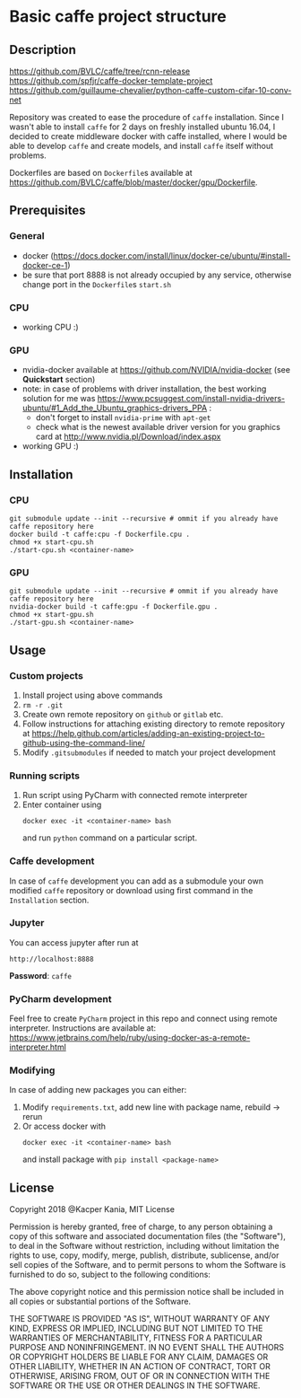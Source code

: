 # Basic caffe project structure

## Description

https://github.com/BVLC/caffe/tree/rcnn-release
https://github.com/spfjr/caffe-docker-template-project
https://github.com/guillaume-chevalier/python-caffe-custom-cifar-10-conv-net

Repository was created to ease the procedure of `caffe` installation.  Since I wasn't able to install `caffe` for 2 days on freshly installed ubuntu 16.04, I decided to create middleware docker with caffe installed, where I would be able to develop `caffe` and create models, and install `caffe` itself without problems.

Dockerfiles are based on `Dockerfile`s available at https://github.com/BVLC/caffe/blob/master/docker/gpu/Dockerfile. 

## Prerequisites
### General

- docker (https://docs.docker.com/install/linux/docker-ce/ubuntu/#install-docker-ce-1)
- be sure that port 8888 is not already occupied by any service, otherwise change port in the `Dockerfile`s `start.sh`
### CPU
- working CPU :)

### GPU
- nvidia-docker available at https://github.com/NVIDIA/nvidia-docker (see **Quickstart** section)
- note: in case of problems with driver installation, the best working solution for me was  https://www.pcsuggest.com/install-nvidia-drivers-ubuntu/#1_Add_the_Ubuntu_graphics-drivers_PPA :
    - don't forget to install `nvidia-prime` with `apt-get`
    - check what is the newest available driver version for you graphics card at http://www.nvidia.pl/Download/index.aspx
- working GPU :) 

## Installation

### CPU
```
git submodule update --init --recursive # ommit if you already have caffe repository here
docker build -t caffe:cpu -f Dockerfile.cpu . 
chmod +x start-cpu.sh
./start-cpu.sh <container-name>
```

### GPU
```
git submodule update --init --recursive # ommit if you already have caffe repository here
nvidia-docker build -t caffe:gpu -f Dockerfile.gpu . 
chmod +x start-gpu.sh
./start-gpu.sh <container-name>
```

## Usage

### Custom projects
1. Install project using above commands
2. `rm -r .git`
3. Create own remote repository on `github` or `gitlab` etc. 
4. Follow instructions for attaching existing directory to remote repository at https://help.github.com/articles/adding-an-existing-project-to-github-using-the-command-line/
5. Modify `.gitsubmodules` if needed to match your project development

### Running scripts
1. Run script using PyCharm with connected remote interpreter
2. Enter container using
    ```
    docker exec -it <container-name> bash
    ```
    and run `python` command on a particular script.

### Caffe development

In case of `caffe` development you can add as a submodule your own modified `caffe` repository or download using first command in the `Installation` section.

### Jupyter
You can access jupyter after run at
```
http://localhost:8888
```
**Password**: `caffe`

### PyCharm development
Feel free to create `PyCharm` project in this repo and connect using remote interpreter. Instructions are available at: https://www.jetbrains.com/help/ruby/using-docker-as-a-remote-interpreter.html

### Modifying
In case of adding new packages you can either:

1. Modify `requirements.txt`, add new line with package name, rebuild -> rerun
2. Or access docker with
    ```
    docker exec -it <container-name> bash
    ```
    and install package with `pip install <package-name>`

## License
Copyright 2018 @Kacper Kania, MIT License

Permission is hereby granted, free of charge, to any person obtaining a copy of this software and associated documentation files (the "Software"), to deal in the Software without restriction, including without limitation the rights to use, copy, modify, merge, publish, distribute, sublicense, and/or sell copies of the Software, and to permit persons to whom the Software is furnished to do so, subject to the following conditions:

The above copyright notice and this permission notice shall be included in all copies or substantial portions of the Software.

THE SOFTWARE IS PROVIDED "AS IS", WITHOUT WARRANTY OF ANY KIND, EXPRESS OR IMPLIED, INCLUDING BUT NOT LIMITED TO THE WARRANTIES OF MERCHANTABILITY, FITNESS FOR A PARTICULAR PURPOSE AND NONINFRINGEMENT. IN NO EVENT SHALL THE AUTHORS OR COPYRIGHT HOLDERS BE LIABLE FOR ANY CLAIM, DAMAGES OR OTHER LIABILITY, WHETHER IN AN ACTION OF CONTRACT, TORT OR OTHERWISE, ARISING FROM, OUT OF OR IN CONNECTION WITH THE SOFTWARE OR THE USE OR OTHER DEALINGS IN THE SOFTWARE.


